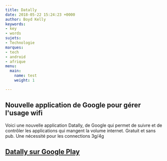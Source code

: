 ```yaml
---
title: Datally
date: 2018-05-22 15:24:23 +0000
author: Boyd Kelly
keywords:
- key
- words
sujets:
- Technologie
marques:
- tech
- android
- afrique
menu:
  main:
    name: test
    weight: 1

---
```

## Nouvelle application de Google pour gérer l'usage wifi

Voici une nouvelle application Datally, de Google qui permet de suivre et de contrôler les applications qui mangent la volume internet.  Gratuit et sans pub.  Une nécessité pour les connections 3g/4g

<!--more-->


## [Datally sur Google Play](https://goo.gl/AKm8BZ)